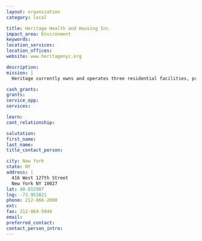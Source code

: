 ```yaml
---
layout: organization
category: local

title: Heritage Health and Housing Inc.
impact_area: Environment
keywords: 
location_services: 
location_offices: 
website: www.heritagenyc.org

description: 
mission: |
  Heritage currently owns and operates three residential facilities, provides program services to leases scatterd-site apartments for people with special needs.

cash_grants: 
grants: 
service_opp: 
services: 

learn: 
cont_relationship: 

salutation: 
first_name: 
last_name: 
title_contact_person: 

city: New York
state: NY
address: |
  416 West 127th Street     
  New York NY 10027
lat: 40.812987
lng: -73.953821
phone: 212-866-2600
ext: 
fax: 212-864-5044
email: 
preferred_contact: 
contact_person_intro: 
---
```

